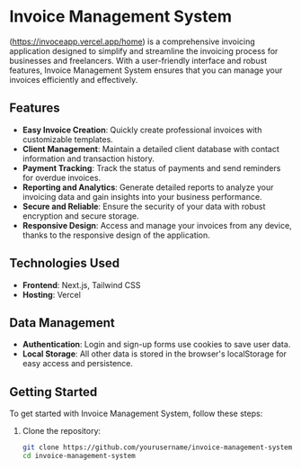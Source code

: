 
# Invoice Management System
(https://invoceapp.vercel.app/home) is a comprehensive invoicing application designed to simplify and streamline the invoicing process for businesses and freelancers. With a user-friendly interface and robust features, Invoice Management System ensures that you can manage your invoices efficiently and effectively.

## Features

- **Easy Invoice Creation**: Quickly create professional invoices with customizable templates.
- **Client Management**: Maintain a detailed client database with contact information and transaction history.
- **Payment Tracking**: Track the status of payments and send reminders for overdue invoices.
- **Reporting and Analytics**: Generate detailed reports to analyze your invoicing data and gain insights into your business performance.
- **Secure and Reliable**: Ensure the security of your data with robust encryption and secure storage.
- **Responsive Design**: Access and manage your invoices from any device, thanks to the responsive design of the application.

## Technologies Used

- **Frontend**: Next.js, Tailwind CSS
- **Hosting**: Vercel

## Data Management

- **Authentication**: Login and sign-up forms use cookies to save user data.
- **Local Storage**: All other data is stored in the browser's localStorage for easy access and persistence.

## Getting Started

To get started with Invoice Management System, follow these steps:

1. Clone the repository:
   ```bash
   git clone https://github.com/yourusername/invoice-management-system.git
   cd invoice-management-system
